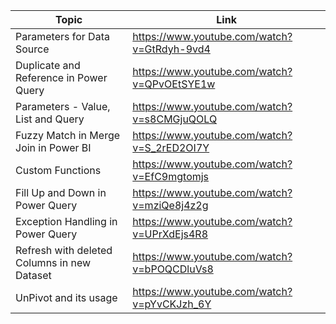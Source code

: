 | Topic | Link |
| ----- | ---- |
| Parameters for Data Source | https://www.youtube.com/watch?v=GtRdyh-9vd4 |
| Duplicate and Reference in Power Query | https://www.youtube.com/watch?v=QPvOEtSYE1w |
| Parameters - Value, List and Query | https://www.youtube.com/watch?v=s8CMGjuQOLQ |
| Fuzzy Match in Merge Join in Power BI | https://www.youtube.com/watch?v=S_2rED2OI7Y |
| Custom Functions | https://www.youtube.com/watch?v=EfC9mgtomjs |
| Fill Up and Down in Power Query | https://www.youtube.com/watch?v=mziQe8j4z2g |
| Exception Handling in Power Query | https://www.youtube.com/watch?v=UPrXdEjs4R8 |
| Refresh with deleted Columns in new Dataset | https://www.youtube.com/watch?v=bPOQCDluVs8 |
| UnPivot and its usage | https://www.youtube.com/watch?v=pYvCKJzh_6Y |
